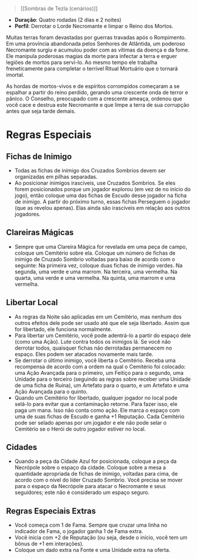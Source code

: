> [[Sombras de Tezla (cenários)]]

- **Duração**: Quatro rodadas (2 dias e 2 noites)
- **Perfil**: Derrotar o Lorde Necromante e limpar o Reino dos Mortos.

Muitas terras foram devastadas por guerras travadas após o Rompimento. Em uma província abandonada pelos Senhores de Atlântida, um poderoso Necromante surgiu e acumulou poder com as vítimas da doença e da fome. Ele manipula poderosas magias da morte para infectar a terra e erguer legiões de mortos para servi-lo. Ao mesmo tempo ele trabalha freneticamente para completar o terrível Ritual Mortuário que o tornará imortal.

As hordas de mortos-vivos e de espíritos corrompidos começaram a se espalhar a partir do reino perdido, gerando uma crescente onda de terror e pânico. O Conselho, preocupado com a crescente ameaça, ordenou que você cace e destrua este Necromante e que limpe a terra de sua corrupção antes que seja tarde demais.

# Regras Especiais
## Fichas de Inimigo
- Todas as fichas de inimigo dos Cruzados Sombrios devem ser organizadas em pilhas separadas.
- Ao posicionar inimigos irascíveis, use Cruzados Sombrios. Se eles forem posicionados porque um jogador explorou (em vez de no início do jogo), então coloque uma das fichas de Escudo desse jogador na ficha de inimigo. A partir do próximo turno, essas fichas Perseguem o jogador (que as revelou apenas). Elas ainda são irascíveis em relação aos outros jogadores.

## Clareiras Mágicas
- Sempre que uma Clareira Mágica for revelada em uma peça de campo, coloque um Cemitério sobre ela. Coloque um número de fichas de inimigo de Cruzado Sombrio voltadas para baixo de acordo com o seguinte: Na primeira vez, coloque duas fichas de inimigo verdes. Na segunda, uma verde e uma marrom. Na terceira, uma vermelha. Na quarta, uma verde e uma vermelha. Na quinta, uma marrom e uma vermelha.

## Libertar Local
- As regras da Noite são aplicadas em um Cemitério, mas nenhum dos outros efeitos dele pode ser usado até que ele seja libertado. Assim que for libertado, ele funciona normalmente.
- Para libertar um Cemitério, você pode adentrá-lo a partir do espaço dele (como uma Ação). Lute contra todos os inimigos lá. Se você não derrotar todos, quaisquer fichas não derrotadas permanecem no espaço. Eles podem ser atacados novamente mais tarde.
- Se derrotar o último inimigo, você liberta o Cemitério. Receba uma recompensa de acordo com a ordem na qual o Cemitério foi colocado: uma Ação Avançada para o primeiro, um Feitiço para o segundo, uma Unidade para o terceiro (seguindo as regras sobre receber uma Unidade de uma ficha de Ruína), um Artefato para o quarto, e um Artefato e uma Ação Avançada para o quinto.
- Quando um Cemitério for libertado, qualquer jogador no local pode selá-lo para evitar que a contaminação retorne. Para fazer isso, ele paga um mana. Isso não conta como ação. Ele marca o espaço com uma de suas fichas de Escudo e ganha +1 Reputação. Cada Cemitério pode ser selado apenas por um jogador e ele não pode selar o Cemitério se o Herói de outro jogador estiver no local.

## Cidades
- Quando a peça da Cidade Azul for posicionada, coloque a peça da Necrópole sobre o espaço da cidade. Coloque sobre a mesa a quantidade apropriada de fichas de inimigo, voltadas para cima, de acordo com o nível do líder Cruzado Sombrio. Você precisa se mover para o espaço da Necrópole para atacar o Necromante e seus seguidores; este não é considerado um espaço seguro. 

## Regras Especiais Extras
- Você começa com 1 de Fama. Sempre que cruzar uma linha no indicador de Fama, o jogador ganha 1 de Fama extra.
- Você inicia com +2 de Reputação (ou seja, desde o início, você tem um bônus de +1 em interações).
- Coloque um dado extra na Fonte e uma Unidade extra na oferta.